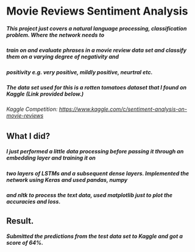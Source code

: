 # Movie Reviews Sentiment Analysis

##### This project just covers a natural language processing, classification problem. Where the network needs to
##### train on and evaluate phrases in a movie review data set and classify them on a varying degree of negativity and
##### positivity e.g. very positive, mildly positive, neurtral etc.

##### The data set used for this is a rotten tomatoes dataset that I found on Kaggle (Link provided below.)
###### Kaggle Competition: https://www.kaggle.com/c/sentiment-analysis-on-movie-reviews

## What I did?
##### I just performed a little data processing before passing it through an embedding layer and training it on 
##### two layers of LSTMs and a subsequent dense layers. Implemented the network using Keras and used pandas, numpy 
##### and nltk to process the text data, used matplotlib just to plot the accuracies and loss.

## Result.
##### Submitted the predictions from the test data set to Kaggle and got a score of 64%.

